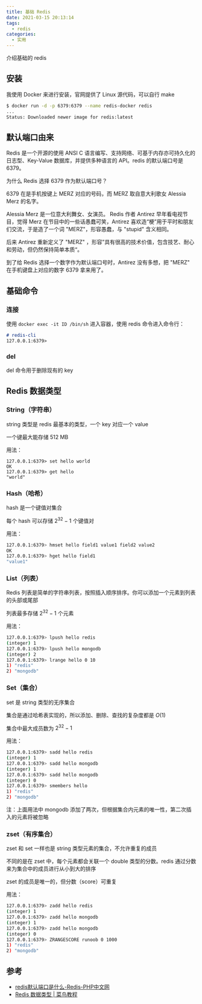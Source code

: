 ```yaml
---
title: 基础 Redis
date: 2021-03-15 20:13:14
tags:
  - redis
categories:
  - 实用
---
```


介绍基础的 redis

<!--more-->

## 安装

我使用 Docker 来进行安装，官网提供了 Linux 源代码，可以自行 make

```bash
$ docker run -d -p 6379:6379 --name redis-docker redis
...
Status: Downloaded newer image for redis:latest
```

## 默认端口由来

Redis 是一个开源的使用 ANSI C 语言编写、支持网络、可基于内存亦可持久化的日志型、Key-Value 数据库，并提供多种语言的 API。redis 的默认端口号是 6379。

为什么 Redis 选择 6379 作为默认端口号？

6379 在是手机按键上 MERZ 对应的号码，而 MERZ 取自意大利歌女 Alessia Merz 的名字。

Alessia Merz 是一位意大利舞女、女演员。 Redis 作者 Antirez 早年看电视节目，觉得 Merz 在节目中的一些话愚蠢可笑，Antirez 喜欢造“梗”用于平时和朋友们交流，于是造了一个词 "MERZ"，形容愚蠢，与 "stupid" 含义相同。

后来 Antirez 重新定义了 "MERZ" ，形容”具有很高的技术价值，包含技艺、耐心和劳动，但仍然保持简单本质“。

到了给 Redis 选择一个数字作为默认端口号时，Antirez 没有多想，把 "MERZ" 在手机键盘上对应的数字 6379 拿来用了。

## 基础命令

### 连接

使用 `docker exec -it ID /bin/sh` 进入容器，使用 redis 命令进入命令行：

```markdown
# redis-cli
127.0.0.1:6379>
```

### del

del 命令用于删除现有的 key

## Redis 数据类型

### String（字符串）

string 类型是 redis 最基本的类型，一个 key 对应一个 value

一个键最大能存储 512 MB

用法：

```shell
127.0.0.1:6379> set hello world
OK
127.0.0.1:6379> get hello
"world"
```

### Hash（哈希）

hash 是一个键值对集合

每个 hash 可以存储 $2^{32}-1$ 个键值对

用法：

```bash
127.0.0.1:6379> hmset hello field1 value1 field2 value2
OK
127.0.0.1:6379> hget hello field1
"value1"
```

### List（列表）

Redis 列表是简单的字符串列表，按照插入顺序排序。你可以添加一个元素到列表的头部或尾部

列表最多存储 $2^{32}-1$ 个元素

用法：

```bash
127.0.0.1:6379> lpush hello redis
(integer) 1
127.0.0.1:6379> lpush hello mongodb
(integer) 2
127.0.0.1:6379> lrange hello 0 10
1) "redis"
2) "mongodb"
```

### Set（集合）

set 是 string 类型的无序集合

集合是通过哈希表实现的，所以添加、删除、查找的复杂度都是 $O(1)$

集合中最大成员数为 $2^{32}-1$

用法：

```bash
127.0.0.1:6379> sadd hello redis
(integer) 1
127.0.0.1:6379> sadd hello mongodb
(integer) 1
127.0.0.1:6379> sadd hello mongodb
(integer) 0
127.0.0.1:6379> smembers hello
1) "redis"
2) "mongodb"
```

注：上面用法中 mongodb 添加了两次，但根据集合内元素的唯一性，第二次插入的元素将被忽略

### zset（有序集合）

zset 和 set 一样也是 string 类型元素的集合，不允许重复的成员

不同的是在 zset 中，每个元素都会关联一个 double 类型的分数。redis 通过分数来为集合中的成员进行从小到大的排序

zset 的成员是唯一的，但分数（score）可重复

用法：

```bash
127.0.0.1:6379> zadd hello redis
(integer) 1
127.0.0.1:6379> zadd hello mongodb
(integer) 1
127.0.0.1:6379> zadd hello mongodb
(integer) 0
127.0.0.1:6379> ZRANGESCORE runoob 0 1000
1) "redis"
2) "mongodb"
```

## 参考

- [redis默认端口是什么-Redis-PHP中文网](https://m.php.cn/redis/453699.html)
- [Redis 数据类型 | 菜鸟教程](https://www.runoob.com/redis/redis-data-types.html)
